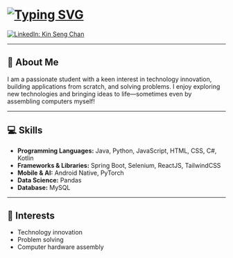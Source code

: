 # [![Typing SVG](https://readme-typing-svg.demolab.com?font=Fira+Code&weight=600&size=24&pause=800&width=435&lines=Chan+Kin+Seng;Student+at+NUS-ISS;Aspiring+Software+Engineer)](https://git.io/typing-svg)

[![LinkedIn: Kin Seng Chan](https://img.shields.io/badge/LinkedIn-blue?logo=linkedin&style=flat-square)](https://www.linkedin.com/in/kin-seng-chan-08998995/)

---

## 👋 About Me

I am a passionate student with a keen interest in technology innovation, building applications from scratch, and solving problems. I enjoy exploring new technologies and bringing ideas to life—sometimes even by assembling computers myself!

---

## 💻 Skills

- **Programming Languages:** Java, Python, JavaScript, HTML, CSS, C#, Kotlin
- **Frameworks & Libraries:** Spring Boot, Selenium, ReactJS, TailwindCSS
- **Mobile & AI:** Android Native, PyTorch
- **Data Science:** Pandas
- **Database:** MySQL

---

## 🚀 Interests

- Technology innovation
- Problem solving
- Computer hardware assembly
